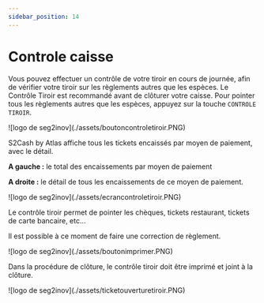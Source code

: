 ```yaml
---
sidebar_position: 14
---
```

# Controle caisse

Vous pouvez effectuer un contrôle de votre tiroir en cours de journée, afin de vérifier votre tiroir sur les règlements autres que les espèces.
Le Contrôle Tiroir est recommandé avant de clôturer votre caisse.
Pour pointer tous les règlements autres que les espèces, appuyez sur la touche ```CONTROLE TIROIR```.

<div className="contenaireImg">
    ![logo de seg2inov](./assets/boutoncontroletiroir.PNG)
</div>

S2Cash by Atlas affiche tous les tickets encaissés par moyen de paiement, avec le détail.

**A gauche :** le total des encaissements par moyen de paiement


**A droite :** le détail de tous les encaissements de ce moyen de paiement.


<div className="contenaireImg">
    ![logo de seg2inov](./assets/ecrancontroletiroir.PNG)
</div>

Le contrôle tiroir permet de pointer les chèques, tickets restaurant, tickets de carte bancaire, etc…

Il est possible à ce moment de faire une correction de règlement.

<div className="contenaireImg">
    ![logo de seg2inov](./assets/boutonimprimer.PNG)
</div>

Dans la procédure de clôture, le contrôle tiroir doit être imprimé et joint à la clôture.


<div className="contenaireImg">
    ![logo de seg2inov](./assets/ticketouverturetiroir.PNG)
</div>
